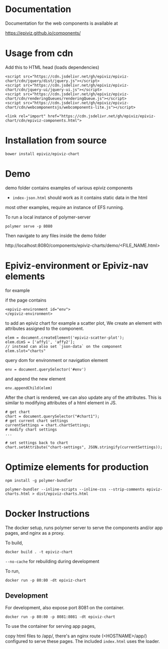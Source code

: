 # Documentation

Documentation for the web components is available at 

https://epiviz.github.io/components/

# Usage from cdn

Add this to HTML head (loads dependencies)

    <script src="https://cdn.jsdelivr.net/gh/epiviz/epiviz-chart/cdn/jquery/dist/jquery.js"></script>
    <script src="https://cdn.jsdelivr.net/gh/epiviz/epiviz-chart/cdn/jquery-ui/jquery-ui.js"></script>
    <script src="https://cdn.jsdelivr.net/gh/epiviz/epiviz-chart/cdn/renderingQueues/renderingQueue.js"></script>
    <script src="https://cdn.jsdelivr.net/gh/epiviz/epiviz-chart/cdn/webcomponentsjs/webcomponents-lite.js"></script>

    <link rel="import" href="https://cdn.jsdelivr.net/gh/epiviz/epiviz-chart/cdn/epiviz-components.html">

# Installation from source

`bower install epiviz/epiviz-chart`

# Demo

demo folder contains examples of various epiviz components

- `index-json.html` should work as it contains static data in the html

most other examples, require an instance of EFS running. 

To run a local instance of polymer-server

`polymer serve -p 8080`

Then navigate to any files inside the demo folder

http://localhost:8080/components/epiviz-charts/demo/<FILE_NAME.html>

# Epiviz-environment or Epiviz-nav elements

for example

if the page contains

```
<epiviz-environment id="env">
</epiviz-environment>
```

to add an epiviz chart for example a scatter plot,
We create an element with attributes assigned to the 
component.

```
elem = document.createElement('epiviz-scatter-plot'); 
elem.dimS = ['affy1', 'affy2']; 
// instead can also set `json-data` on the component
elem.slot="charts"
```

query dom for environment or navigation element

`env = document.querySelector('#env')`

and append the new element

`env.appendChild(elem)`

After the chart is rendered, we can also update any of the attributes. 
This is similar to modifying attributes of a html element in JS.

```
# get chart
chart = document.querySelector("#chart1");
# get current chart settings
currentSettings = chart.chartSettings;
# modify chart settings
...

# set settings back to chart
chart.setAttribute("chart-settings", JSON.stringify(currentSettings));
```


# Optimize elements for production 
```
npm install -g polymer-bundler

polymer-bundler --inline-scripts --inline-css --strip-comments epiviz-charts.html > dist/epiviz-charts.html
```

# Docker Instructions

The docker setup, runs polymer server to serve the components and/or app pages, and nginx as a proxy.

To build,

`docker build . -t epiviz-chart`

`--no-cache` for rebuilding during development

To run,

`docker run -p 80:80 -dt epiviz-chart`

## Development

For development, also expose port 8081 on the container. 

`docker run -p 80:80 -p 8081:8081 -dt epiviz-chart`

To use the container for serving app pages,

copy html files to /app/, 
there's an nginx route (\<HOSTNAME\>/app/) configured to serve these pages. 
The included `index.html` uses the loader.

